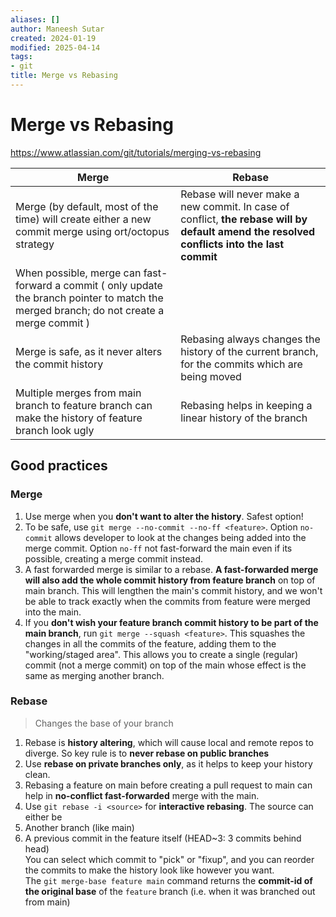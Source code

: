 ```yaml
---
aliases: []
author: Maneesh Sutar
created: 2024-01-19
modified: 2025-04-14
tags:
- git
title: Merge vs Rebasing
---
```


# Merge vs Rebasing

<https://www.atlassian.com/git/tutorials/merging-vs-rebasing>

|Merge|Rebase|
|-----|------|
|Merge (by default, most of the time) will create either a new commit merge using ort/octopus strategy|Rebase will never make a new commit. In case of conflict, **the rebase will by default amend the resolved conflicts into the last commit**|
|When possible, merge can fast-forward a commit ( only update the branch pointer to match the merged branch; do not create a merge commit )||
|Merge is safe, as it never alters the commit history|Rebasing always changes the history of the current branch, for the commits which are being moved|
|Multiple merges from main branch to feature branch can make the history of feature branch look ugly|Rebasing helps in keeping a linear history of the branch|

## Good practices

### Merge

1. Use merge when you **don't want to alter the history**. Safest option!
1. To be safe, use `git merge --no-commit --no-ff <feature>`. Option `no-commit` allows developer to look at the changes being added into the merge commit. Option `no-ff` not fast-forward the main even if its possible, creating a merge commit instead.
1. A fast forwarded merge is similar to a rebase. **A fast-forwarded merge will also add the whole commit history from feature branch** on top of main branch. This will lengthen the main's commit history, and we won't be able to track exactly when the commits from feature were merged into the main.
1. If you **don't wish your feature branch commit history to be part of the main branch**, run `git merge --squash <feature>`. This squashes the changes in all the commits of the feature, adding them to the "working/staged area". This allows you to create a single (regular) commit (not a merge commit) on top of the main whose effect is the same as merging another branch.

### Rebase

 > 
 > Changes the base of your branch

1. Rebase is **history altering**, which will cause local and remote repos to diverge. So key rule is to **never rebase on public branches**
1. Use **rebase on private branches only**, as it helps to keep your history clean.
1. Rebasing a feature on main before creating a pull request to main can help in **no-conflict fast-forwarded** merge with the main.
1. Use `git rebase -i <source>` for **interactive rebasing**. The source can either be
1. Another branch (like main)
1. A previous commit in the feature itself (HEAD~3: 3 commits behind head)  
   You can select which commit to "pick" or "fixup", and you can reorder the commits to make the history look like however you want.  
   The `git merge-base feature main` command returns the **commit-id of the original base** of the `feature` branch (i.e. when it was branched out from main)

